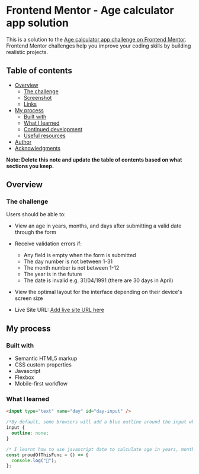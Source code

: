 # Frontend Mentor - Age calculator app solution

This is a solution to the [Age calculator app challenge on Frontend Mentor](https://www.frontendmentor.io/challenges/age-calculator-app-dF9DFFpj-Q). Frontend Mentor challenges help you improve your coding skills by building realistic projects.

## Table of contents

- [Overview](#overview)
  - [The challenge](#the-challenge)
  - [Screenshot](#screenshot)
  - [Links](#links)
- [My process](#my-process)
  - [Built with](#built-with)
  - [What I learned](#what-i-learned)
  - [Continued development](#continued-development)
  - [Useful resources](#useful-resources)
- [Author](#author)
- [Acknowledgments](#acknowledgments)

**Note: Delete this note and update the table of contents based on what sections you keep.**

## Overview

### The challenge

Users should be able to:

- View an age in years, months, and days after submitting a valid date through the form
- Receive validation errors if:
  - Any field is empty when the form is submitted
  - The day number is not between 1-31
  - The month number is not between 1-12
  - The year is in the future
  - The date is invalid e.g. 31/04/1991 (there are 30 days in April)
- View the optimal layout for the interface depending on their device's screen size

- Live Site URL: [Add live site URL here](https://your-live-site-url.com)

## My process

### Built with

- Semantic HTML5 markup
- CSS custom properties
- Javascript
- Flexbox
- Mobile-first workflow

### What I learned

```html
<input type="text" name="day" id="day-input" />
```

```css
/*By default, some browsers will add a blue outline around the input when it gets focus (clicked on). You can remove this behavior by adding outline: none; to the input.*/
input {
  outline: none;
}
```

```js
/* I learnt how to use javascript date to calculate age in years, months and days  and I also learnt form validation with javascript i.e: to be able to use javascript to detect errors after dates have been entered and also if no values are entered at all and if the wrong date is entered */
const proudOfThisFunc = () => {
  console.log("🎉");
};
```
